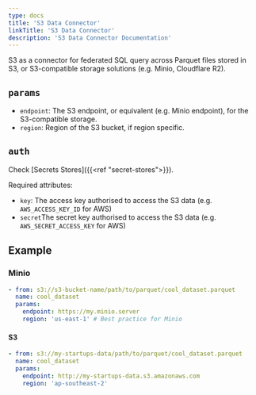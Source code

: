 ```yaml
---
type: docs
title: 'S3 Data Connector'
linkTitle: 'S3 Data Connector'
description: 'S3 Data Connector Documentation'
---
```


S3 as a connector for federated SQL query across Parquet files stored in S3, or S3-compatible storage solutions (e.g. Minio, Cloudflare R2).

## `params`

- `endpoint`: The S3 endpoint, or equivalent (e.g. Minio endpoint), for the S3-compatible storage.
- `region`: Region of the S3 bucket, if region specific.

## `auth`

Check [Secrets Stores]({{<ref "secret-stores">}}).

Required attributes:

- `key`: The access key authorised to access the S3 data (e.g. `AWS_ACCESS_KEY_ID` for AWS)
- `secret`The secret key authorised to access the S3 data (e.g. `AWS_SECRET_ACCESS_KEY` for AWS)

## Example

### Minio

```yaml
- from: s3://s3-bucket-name/path/to/parquet/cool_dataset.parquet
  name: cool_dataset
  params:
    endpoint: https://my.minio.server
    region: 'us-east-1' # Best practice for Minio
```

#### S3

```yaml
- from: s3://my-startups-data/path/to/parquet/cool_dataset.parquet
  name: cool_dataset
  params:
    endpoint: http://my-startups-data.s3.amazonaws.com
    region: 'ap-southeast-2'
```
